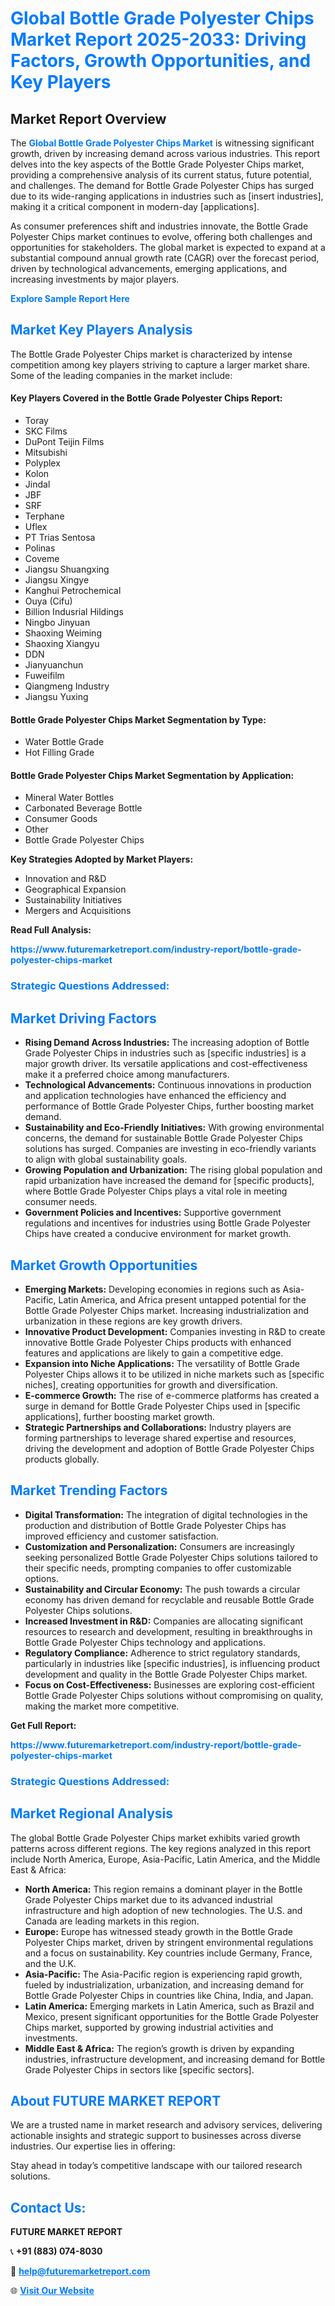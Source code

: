 <h1 style="color: #007BFF;">Global Bottle Grade Polyester Chips Market Report 2025-2033: Driving Factors, Growth Opportunities, and Key Players</h1>

<section id="overview">
<h2>Market Report Overview</h2>
<p>The <a href="https://www.futuremarketreport.com/industry-report/bottle-grade-polyester-chips-market" style="color: #007BFF; text-decoration: none;"><strong>Global Bottle Grade Polyester Chips Market</strong></a> is witnessing significant growth, driven by increasing demand across various industries. This report delves into the key aspects of the Bottle Grade Polyester Chips market, providing a comprehensive analysis of its current status, future potential, and challenges. The demand for Bottle Grade Polyester Chips has surged due to its wide-ranging applications in industries such as [insert industries], making it a critical component in modern-day [applications].</p>
<p>As consumer preferences shift and industries innovate, the Bottle Grade Polyester Chips market continues to evolve, offering both challenges and opportunities for stakeholders. The global market is expected to expand at a substantial compound annual growth rate (CAGR) over the forecast period, driven by technological advancements, emerging applications, and increasing investments by major players.</p>
</section>

<section id="overview">
<p><a href="https://www.futuremarketreport.com/request-sample/reportId=111233" style="color: #007BFF; text-decoration: none;"><strong>Explore Sample Report Here</strong></a></p>
</section>

<section id="key-players">
<h2 style="color: #007BFF;">Market Key Players Analysis</h2>
<p>The Bottle Grade Polyester Chips market is characterized by intense competition among key players striving to capture a larger market share. Some of the leading companies in the market include:</p>
<h4>Key Players Covered in the Bottle Grade Polyester Chips Report:</h4>
<ul><li>Toray</li><li>SKC Films</li><li>DuPont Teijin Films</li><li>Mitsubishi</li><li>Polyplex</li><li>Kolon</li><li>Jindal</li><li>JBF</li><li>SRF</li><li>Terphane</li><li>Uflex</li><li>PT Trias Sentosa</li><li>Polinas</li><li>Coveme</li><li>Jiangsu Shuangxing</li><li>Jiangsu Xingye</li><li>Kanghui Petrochemical</li><li>Ouya (Cifu)</li><li>Billion Indusrial Hildings</li><li>Ningbo Jinyuan</li><li>Shaoxing Weiming</li><li>Shaoxing Xiangyu</li><li>DDN</li><li>Jianyuanchun</li><li>Fuweifilm</li><li>Qiangmeng Industry</li><li>Jiangsu Yuxing</li></ul>
<h4>Bottle Grade Polyester Chips Market Segmentation by Type:</h4>
<ul><li>Water Bottle Grade</li><li>Hot Filling Grade</li></ul>

<h4>Bottle Grade Polyester Chips Market Segmentation by Application:</h4>
<ul><li>Mineral Water Bottles</li><li>Carbonated Beverage Bottle</li><li>Consumer Goods</li><li>Other</li><li>Bottle Grade Polyester Chips</li></ul>
<p><strong>Key Strategies Adopted by Market Players:</strong></p>
<ul>
<li>Innovation and R&D</li>
<li>Geographical Expansion</li>
<li>Sustainability Initiatives</li>
<li>Mergers and Acquisitions</li>
</ul>
</section>

<section>
<p><strong>Read Full Analysis: </strong></p><a href="https://www.futuremarketreport.com/industry-report/bottle-grade-polyester-chips-market" style="color: #007BFF; text-decoration: none;"><strong>https://www.futuremarketreport.com/industry-report/bottle-grade-polyester-chips-market</strong></a>
<h3 style="color: #007BFF;">Strategic Questions Addressed:</h3>
</section>

<section id="driving-factors">
<h2 style="color: #007BFF;">Market Driving Factors</h2>
<ul>
<li><strong>Rising Demand Across Industries:</strong> The increasing adoption of Bottle Grade Polyester Chips in industries such as [specific industries] is a major growth driver. Its versatile applications and cost-effectiveness make it a preferred choice among manufacturers.</li>
<li><strong>Technological Advancements:</strong> Continuous innovations in production and application technologies have enhanced the efficiency and performance of Bottle Grade Polyester Chips, further boosting market demand.</li>
<li><strong>Sustainability and Eco-Friendly Initiatives:</strong> With growing environmental concerns, the demand for sustainable Bottle Grade Polyester Chips solutions has surged. Companies are investing in eco-friendly variants to align with global sustainability goals.</li>
<li><strong>Growing Population and Urbanization:</strong> The rising global population and rapid urbanization have increased the demand for [specific products], where Bottle Grade Polyester Chips plays a vital role in meeting consumer needs.</li>
<li><strong>Government Policies and Incentives:</strong> Supportive government regulations and incentives for industries using Bottle Grade Polyester Chips have created a conducive environment for market growth.</li>
</ul>
</section>

<section id="growth-opportunities">
<h2 style="color: #007BFF;">Market Growth Opportunities</h2>
<ul>
<li><strong>Emerging Markets:</strong> Developing economies in regions such as Asia-Pacific, Latin America, and Africa present untapped potential for the Bottle Grade Polyester Chips market. Increasing industrialization and urbanization in these regions are key growth drivers.</li>
<li><strong>Innovative Product Development:</strong> Companies investing in R&D to create innovative Bottle Grade Polyester Chips products with enhanced features and applications are likely to gain a competitive edge.</li>
<li><strong>Expansion into Niche Applications:</strong> The versatility of Bottle Grade Polyester Chips allows it to be utilized in niche markets such as [specific niches], creating opportunities for growth and diversification.</li>
<li><strong>E-commerce Growth:</strong> The rise of e-commerce platforms has created a surge in demand for Bottle Grade Polyester Chips used in [specific applications], further boosting market growth.</li>
<li><strong>Strategic Partnerships and Collaborations:</strong> Industry players are forming partnerships to leverage shared expertise and resources, driving the development and adoption of Bottle Grade Polyester Chips products globally.</li>
</ul>
</section>

<section id="trending-factors">
<h2 style="color: #007BFF;">Market Trending Factors</h2>
<ul>
<li><strong>Digital Transformation:</strong> The integration of digital technologies in the production and distribution of Bottle Grade Polyester Chips has improved efficiency and customer satisfaction.</li>
<li><strong>Customization and Personalization:</strong> Consumers are increasingly seeking personalized Bottle Grade Polyester Chips solutions tailored to their specific needs, prompting companies to offer customizable options.</li>
<li><strong>Sustainability and Circular Economy:</strong> The push towards a circular economy has driven demand for recyclable and reusable Bottle Grade Polyester Chips solutions.</li>
<li><strong>Increased Investment in R&D:</strong> Companies are allocating significant resources to research and development, resulting in breakthroughs in Bottle Grade Polyester Chips technology and applications.</li>
<li><strong>Regulatory Compliance:</strong> Adherence to strict regulatory standards, particularly in industries like [specific industries], is influencing product development and quality in the Bottle Grade Polyester Chips market.</li>
<li><strong>Focus on Cost-Effectiveness:</strong> Businesses are exploring cost-efficient Bottle Grade Polyester Chips solutions without compromising on quality, making the market more competitive.</li>
</ul>
</section>

<section>
<p><strong>Get Full Report: </strong></p><a href="https://www.futuremarketreport.com/industry-report/bottle-grade-polyester-chips-market" style="color: #007BFF; text-decoration: none;"><strong>https://www.futuremarketreport.com/industry-report/bottle-grade-polyester-chips-market</strong></a>
<h3 style="color: #007BFF;">Strategic Questions Addressed:</h3>
</section>


<section id="regional-analysis">
<h2 style="color: #007BFF;">Market Regional Analysis</h2>
<p>The global Bottle Grade Polyester Chips market exhibits varied growth patterns across different regions. The key regions analyzed in this report include North America, Europe, Asia-Pacific, Latin America, and the Middle East & Africa:</p>
<ul>
<li><strong>North America:</strong> This region remains a dominant player in the Bottle Grade Polyester Chips market due to its advanced industrial infrastructure and high adoption of new technologies. The U.S. and Canada are leading markets in this region.</li>
<li><strong>Europe:</strong> Europe has witnessed steady growth in the Bottle Grade Polyester Chips market, driven by stringent environmental regulations and a focus on sustainability. Key countries include Germany, France, and the U.K.</li>
<li><strong>Asia-Pacific:</strong> The Asia-Pacific region is experiencing rapid growth, fueled by industrialization, urbanization, and increasing demand for Bottle Grade Polyester Chips in countries like China, India, and Japan.</li>
<li><strong>Latin America:</strong> Emerging markets in Latin America, such as Brazil and Mexico, present significant opportunities for the Bottle Grade Polyester Chips market, supported by growing industrial activities and investments.</li>
<li><strong>Middle East & Africa:</strong> The region’s growth is driven by expanding industries, infrastructure development, and increasing demand for Bottle Grade Polyester Chips in sectors like [specific sectors].</li>
</ul>
</section>

<footer>
<h2 style="color: #007BFF;">About FUTURE MARKET REPORT</h2>
<p>We are a trusted name in market research and advisory services, delivering actionable insights and strategic support to businesses across diverse industries. Our expertise lies in offering:</p>

<p>Stay ahead in today’s competitive landscape with our tailored research solutions.</p>

<h2 style="color: #007BFF;">Contact Us:</h2>
<p><strong>FUTURE MARKET REPORT</strong></p>
<p>📞 <strong>+91 (883) 074-8030</strong></p>
<p>📧 <strong><a href="mailto:help@futuremarketreport.com" style="color: #007BFF;">help@futuremarketreport.com</a></strong></p>
<p>🌐 <strong><a href="https://www.futuremarketreport.com/" style="color: #007BFF;">Visit Our Website</a></strong></p>
</footer>